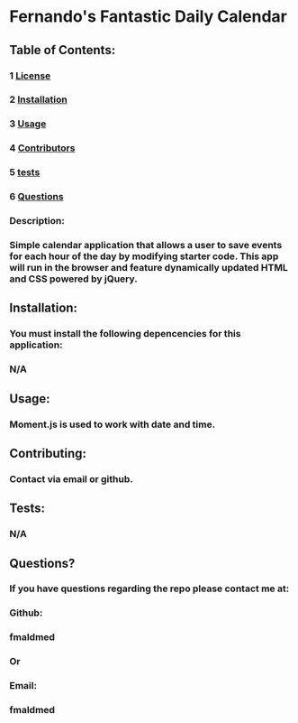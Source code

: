 
  # Fernando's Fantastic Daily Calendar

  ##  
  ### 

  ## Table of Contents:
  ### 1 [License](#license)
  ### 2 [Installation](#installation)
  ### 3 [Usage](#usage)
  ### 4 [Contributors](#contributors)
  ### 5 [tests](#tests)
  ### 6 [Questions](#questions)

 ### Description:
  ###  Simple calendar application that allows a user to save events for each hour of the day by modifying starter code. This app will run in the browser and feature dynamically updated HTML and CSS powered by jQuery.

  ## Installation:
  ### You must install the following depencencies for this application:
  ### N/A

  ## Usage:
  ### Moment.js is used to work with date and time.

  ## Contributing:
  ### Contact via email or github.

  ## Tests:
  ### N/A

  ## Questions?
  ### If you have questions regarding the repo please contact me at:
  ### Github:
  ### fmaldmed
  ### Or
  ### Email:
  ### fmaldmed

 

